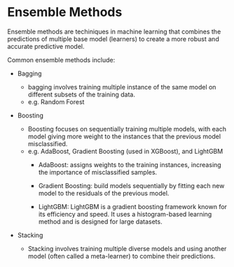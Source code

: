 # Ensemble Methods

Ensemble methods are techiniques in machine learning that combines the predictions of multiple base model (learners) to create a more robust and accurate predictive model. 

Common ensemble methods include:

* Bagging

    - bagging involves training multiple instance of the same model on different subsets of the training data. 
    - e.g. Random Forest

* Boosting

    - Boosting focuses on sequentially training multiple models, with each model giving more weight to the instances that the previous model misclassified. 
    - e.g. AdaBoost, Gradient Boosting (used in XGBoost), and LightGBM
        - AdaBoost: assigns weights to the training instances, increasing the importance of misclassified samples.

        - Gradient Boosting: build models sequentially by fitting each new model to the residuals of the previous model.


        - LightGBM: LightGBM is a gradient boosting framework known for its efficiency and speed. It uses a histogram-based learning method and is designed for large datasets.   

* Stacking
    - Stacking involves training multiple diverse models and using another model (often called a meta-learner) to combine their predictions.

